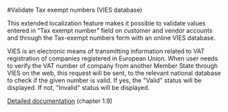 #Validate Tax exempt numbers (VIES database)

This extended localization feature makes it possible to validate values entered in “Tax exempt number” field on customer and vendor accounts and through the Tax-exempt numbers form with an online VIES database.

VIES is an electronic means of transmitting information related to VAT registration of companies registered in European Union.  When user needs to verify the VAT number of company from another Member State through VIES on the web, this request will be sent, to the relevant national database to check if the given number is valid. If yes, the "Valid" status will be displayed. If not, "Invalid" status will be displayed.


[Detailed documentation](https://adacta.sharepoint.com/:w:/r/sites/ERP-Product-Development/Shared%20Documents/D365FO%20Localization%20documentation/D365O%20LOC_Tax%20identification%20number.docx?d=wa2bf0a8b9616456eade04fa02e33d080&csf=1&e=GFXnKo) (chapter 1.9)